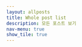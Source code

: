 ```yaml
---
layout: allposts  
title: Whole post list  
description: 모든 포스트 보기  
nav-menu: true  
show_tile: true  
---
```

